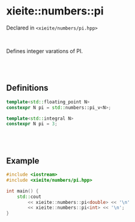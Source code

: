 # xieite::numbers::pi
Declared in `<xieite/numbers/pi.hpp>`

<br/>

Defines integer varations of PI.

<br/><br/>

## Definitions
```cpp
template<std::floating_point N>
constexpr N pi = std::numbers::pi_v<N>;
```
```cpp
template<std::integral N>
constexpr N pi = 3;
```

<br/><br/>

## Example
```cpp
#include <iostream>
#include <xieite/numbers/pi.hpp>

int main() {
	std::cout
		<< xieite::numbers::pi<double> << '\n'
		<< xieite::numbers::pi<int> << '\n';
}